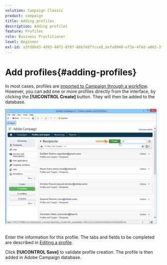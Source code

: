 ```yaml
---
solution: Campaign Classic
product: campaign
title: Adding profiles
description: Adding profiles
feature: Profiles
role: Business Practitioner
level: Beginner
exl-id: a3fd8bd3-4d93-4871-8f8f-86b7e8ffcce8,befa8948-ef2e-4f4d-a002-3f26d8516a0d
---
```

# Add profiles{#adding-profiles}

In most cases, profiles are [imported to Campaign through a workflow](../../platform/using/import-export-workflows.md). However, you can add one or more profiles directly from the interface, by clicking the **[!UICONTROL Create]** button. They will then be added to the database.

![](assets/s_ncs_user_profile_add.png)

Enter the information for this profile. The tabs and fields to be completed are described in [Editing a profile](../../platform/using/editing-a-profile.md).

Click **[!UICONTROL Save]** to validate profile creation. The profile is then added in Adobe Campaign database.
